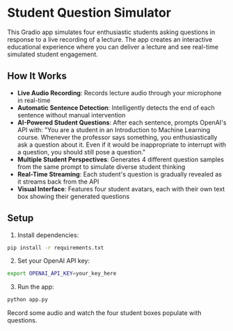 # Student Question Simulator

This Gradio app simulates four enthusiastic students asking questions in response to a live recording of a lecture. The app creates an interactive educational experience where you can deliver a lecture and see real-time simulated student engagement.

## How It Works

- **Live Audio Recording**: Records lecture audio through your microphone in real-time
- **Automatic Sentence Detection**: Intelligently detects the end of each sentence without manual intervention
- **AI-Powered Student Questions**: After each sentence, prompts OpenAI's API with: "You are a student in an Introduction to Machine Learning course. Whenever the professor says something, you enthusiastically ask a question about it. Even if it would be inappropriate to interrupt with a question, you should still pose a question."
- **Multiple Student Perspectives**: Generates 4 different question samples from the same prompt to simulate diverse student thinking
- **Real-Time Streaming**: Each student's question is gradually revealed as it streams back from the API
- **Visual Interface**: Features four student avatars, each with their own text box showing their generated questions

## Setup

1. Install dependencies:

```bash
pip install -r requirements.txt
```

2. Set your OpenAI API key:

```bash
export OPENAI_API_KEY=your_key_here
```

3. Run the app:

```bash
python app.py
```

Record some audio and watch the four student boxes populate with questions.
